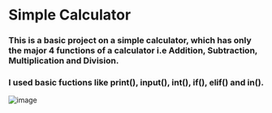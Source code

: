 # Simple Calculator
### This is a basic project on a simple calculator, which has only the major 4 functions of a calculator i.e Addition, Subtraction, Multiplication and Division.
### I used basic fuctions like print(), input(), int(), if(), elif() and in().
![image](https://github.com/SUHAS1908/Simple-Calculator/assets/139943040/444735dc-eab7-4bc4-b269-28acb2ca4db0)
